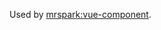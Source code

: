 Used by [mrspark:vue-component](https://github.com/Akryum/meteor-vue-component/tree/master/packages/vue-component).
